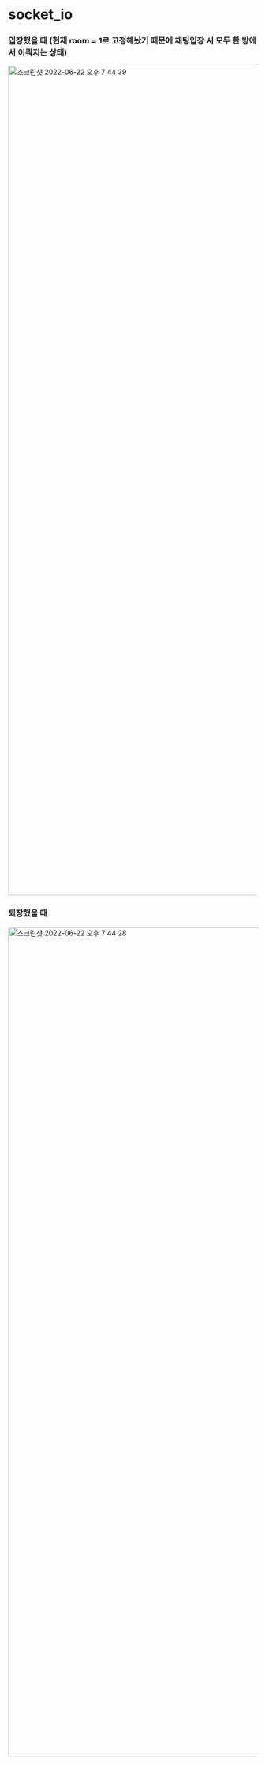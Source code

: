 # socket_io

### 입장했을 때 (현재 room = 1로 고정해놨기 때문에 채팅입장 시 모두 한 방에서 이뤄지는 상태)
<img width="1680" alt="스크린샷 2022-06-22 오후 7 44 39" src="https://user-images.githubusercontent.com/85779437/175010749-f8c12be2-d37a-4837-b092-0d778fd2256b.png">

### 퇴장했을 때
<img width="1680" alt="스크린샷 2022-06-22 오후 7 44 28" src="https://user-images.githubusercontent.com/85779437/175010761-9cc9a820-64d3-4ec1-a328-2e8cb52d5f4f.png">
